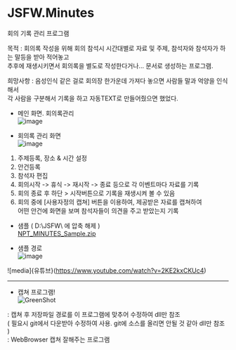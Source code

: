 # JSFW.Minutes
회의 기록 관리 프로그램

목적 : 회의록 작성을 위해 회의 참석시 시간대별로 자료 및 주제, 참석자와 참석자가 하는 말등을 받아 적어놓고<br />
 추후에 재생시키면서 회의록을 별도로 작성한다거나... 문서로 생성하는 프로그램.<br />
 
희망사항 : 음성인식 같은 걸로 회의장 한가운데 가져다 놓으면 사람들 말과 억양을 인식해서<br />
 각 사람을 구분해서 기록을 하고 자동TEXT로 만들어줬으면 했었다. <br />

- 메인 화면. 회의록관리<br />
![image](https://user-images.githubusercontent.com/116536524/197954051-9cd851b8-bfe0-42d5-b18e-fa509b41c8a4.png)

- 회의록 관리 화면<br />
![image](https://user-images.githubusercontent.com/116536524/197954125-6dbfcc89-c546-4ede-9614-a522fc2feaad.png)

1. 주제등록, 장소 & 시간 설정<br />
2. 안건등록<br />
3. 참석자 편집<br />
4. 회의시작 -> 휴식 -> 재시작 -> 종료 등으로 각 이벤트마다 자료를 기록<br />
5. 회의 종료 후 하단 > 시작버튼으로 기록을 재생시켜 볼 수 있음<br />
6. 회의 중에 [사용자정의 캡쳐] 버튼을 이용하여, 제공받은 자료를 캡쳐하여<br />
  어떤 안건에 화면을 보며 참석자들이 의견을 주고 받았는지 기록<br />

- 샘플 ( D:\JSFW\ 에 압축 해제 )<br />
[NPT_MINUTES_Sample.zip](https://github.com/aseuka/JSFW.Minutes/files/9866937/NPT_MINUTES_Sample.zip)

- 샘플 경로<br />
![image](https://user-images.githubusercontent.com/116536524/197956394-d0d8d2ce-a577-41c4-8c05-6526177dc092.png)

![media]{유튜브}(https://www.youtube.com/watch?v=2KE2kxCKUc4)

---
- 캡쳐 프로그램!<br />
![GreenShot](https://github.com/greenshot/greenshot)

 : 캡쳐 후 저장파일 경로를 이 프로그램에 맞추어 수정하여 dll만 참조<br />
   ( 필요시 git에서 다운받아 수정하여 사용. git에 소스를 올리면 안될 것 같아 dll만 참조 )<br />
 : WebBrowser 캡쳐 잘해주는 프로그램<br />
 
 
